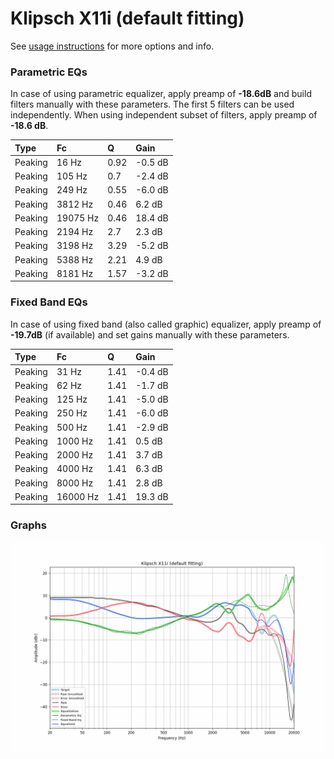 # Klipsch X11i (default fitting)
See [usage instructions](https://github.com/jaakkopasanen/AutoEq#usage) for more options and info.

### Parametric EQs
In case of using parametric equalizer, apply preamp of **-18.6dB** and build filters manually
with these parameters. The first 5 filters can be used independently.
When using independent subset of filters, apply preamp of **-18.6 dB**.

| Type    | Fc       |    Q | Gain    |
|:--------|:---------|:-----|:--------|
| Peaking | 16 Hz    | 0.92 | -0.5 dB |
| Peaking | 105 Hz   | 0.7  | -2.4 dB |
| Peaking | 249 Hz   | 0.55 | -6.0 dB |
| Peaking | 3812 Hz  | 0.46 | 6.2 dB  |
| Peaking | 19075 Hz | 0.46 | 18.4 dB |
| Peaking | 2194 Hz  | 2.7  | 2.3 dB  |
| Peaking | 3198 Hz  | 3.29 | -5.2 dB |
| Peaking | 5388 Hz  | 2.21 | 4.9 dB  |
| Peaking | 8181 Hz  | 1.57 | -3.2 dB |

### Fixed Band EQs
In case of using fixed band (also called graphic) equalizer, apply preamp of **-19.7dB**
(if available) and set gains manually with these parameters.

| Type    | Fc       |    Q | Gain    |
|:--------|:---------|:-----|:--------|
| Peaking | 31 Hz    | 1.41 | -0.4 dB |
| Peaking | 62 Hz    | 1.41 | -1.7 dB |
| Peaking | 125 Hz   | 1.41 | -5.0 dB |
| Peaking | 250 Hz   | 1.41 | -6.0 dB |
| Peaking | 500 Hz   | 1.41 | -2.9 dB |
| Peaking | 1000 Hz  | 1.41 | 0.5 dB  |
| Peaking | 2000 Hz  | 1.41 | 3.7 dB  |
| Peaking | 4000 Hz  | 1.41 | 6.3 dB  |
| Peaking | 8000 Hz  | 1.41 | 2.8 dB  |
| Peaking | 16000 Hz | 1.41 | 19.3 dB |

### Graphs
![](./Klipsch%20X11i%20(default%20fitting).png)